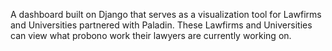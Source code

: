 A dashboard built on Django that serves as a visualization tool for Lawfirms and Universities partnered with Paladin. 
These Lawfirms and Universities can view what probono work their lawyers are currently working on. 
